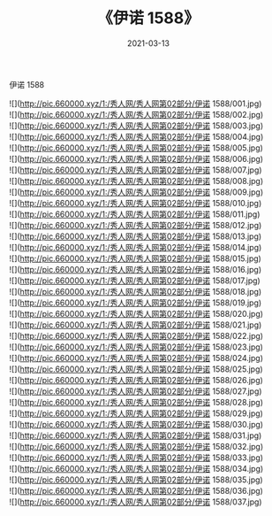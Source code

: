 ﻿---
layout: post
title:  《伊诺 1588》
date:   2021-03-13
img: http://pic.660000.xyz/1:/秀人网/秀人网第02部分/伊诺 1588/000.jpg
categories: [美女, 清纯, 唯美]
---

伊诺 1588

  ![](http://pic.660000.xyz/1:/秀人网/秀人网第02部分/伊诺 1588/001.jpg) <br> ![](http://pic.660000.xyz/1:/秀人网/秀人网第02部分/伊诺 1588/002.jpg) <br> ![](http://pic.660000.xyz/1:/秀人网/秀人网第02部分/伊诺 1588/003.jpg) <br> ![](http://pic.660000.xyz/1:/秀人网/秀人网第02部分/伊诺 1588/004.jpg) <br> ![](http://pic.660000.xyz/1:/秀人网/秀人网第02部分/伊诺 1588/005.jpg) <br> ![](http://pic.660000.xyz/1:/秀人网/秀人网第02部分/伊诺 1588/006.jpg) <br> ![](http://pic.660000.xyz/1:/秀人网/秀人网第02部分/伊诺 1588/007.jpg) <br> ![](http://pic.660000.xyz/1:/秀人网/秀人网第02部分/伊诺 1588/008.jpg) <br> ![](http://pic.660000.xyz/1:/秀人网/秀人网第02部分/伊诺 1588/009.jpg) <br> ![](http://pic.660000.xyz/1:/秀人网/秀人网第02部分/伊诺 1588/010.jpg) <br> ![](http://pic.660000.xyz/1:/秀人网/秀人网第02部分/伊诺 1588/011.jpg) <br> ![](http://pic.660000.xyz/1:/秀人网/秀人网第02部分/伊诺 1588/012.jpg) <br> ![](http://pic.660000.xyz/1:/秀人网/秀人网第02部分/伊诺 1588/013.jpg) <br> ![](http://pic.660000.xyz/1:/秀人网/秀人网第02部分/伊诺 1588/014.jpg) <br> ![](http://pic.660000.xyz/1:/秀人网/秀人网第02部分/伊诺 1588/015.jpg) <br> ![](http://pic.660000.xyz/1:/秀人网/秀人网第02部分/伊诺 1588/016.jpg) <br> ![](http://pic.660000.xyz/1:/秀人网/秀人网第02部分/伊诺 1588/017.jpg) <br> ![](http://pic.660000.xyz/1:/秀人网/秀人网第02部分/伊诺 1588/018.jpg) <br> ![](http://pic.660000.xyz/1:/秀人网/秀人网第02部分/伊诺 1588/019.jpg) <br> ![](http://pic.660000.xyz/1:/秀人网/秀人网第02部分/伊诺 1588/020.jpg) <br> ![](http://pic.660000.xyz/1:/秀人网/秀人网第02部分/伊诺 1588/021.jpg) <br> ![](http://pic.660000.xyz/1:/秀人网/秀人网第02部分/伊诺 1588/022.jpg) <br> ![](http://pic.660000.xyz/1:/秀人网/秀人网第02部分/伊诺 1588/023.jpg) <br> ![](http://pic.660000.xyz/1:/秀人网/秀人网第02部分/伊诺 1588/024.jpg) <br> ![](http://pic.660000.xyz/1:/秀人网/秀人网第02部分/伊诺 1588/025.jpg) <br> ![](http://pic.660000.xyz/1:/秀人网/秀人网第02部分/伊诺 1588/026.jpg) <br> ![](http://pic.660000.xyz/1:/秀人网/秀人网第02部分/伊诺 1588/027.jpg) <br> ![](http://pic.660000.xyz/1:/秀人网/秀人网第02部分/伊诺 1588/028.jpg) <br> ![](http://pic.660000.xyz/1:/秀人网/秀人网第02部分/伊诺 1588/029.jpg) <br> ![](http://pic.660000.xyz/1:/秀人网/秀人网第02部分/伊诺 1588/030.jpg) <br> ![](http://pic.660000.xyz/1:/秀人网/秀人网第02部分/伊诺 1588/031.jpg) <br> ![](http://pic.660000.xyz/1:/秀人网/秀人网第02部分/伊诺 1588/032.jpg) <br> ![](http://pic.660000.xyz/1:/秀人网/秀人网第02部分/伊诺 1588/033.jpg) <br> ![](http://pic.660000.xyz/1:/秀人网/秀人网第02部分/伊诺 1588/034.jpg) <br> ![](http://pic.660000.xyz/1:/秀人网/秀人网第02部分/伊诺 1588/035.jpg) <br> ![](http://pic.660000.xyz/1:/秀人网/秀人网第02部分/伊诺 1588/036.jpg) <br> ![](http://pic.660000.xyz/1:/秀人网/秀人网第02部分/伊诺 1588/037.jpg) <br>